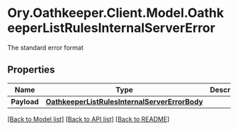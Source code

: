 # Ory.Oathkeeper.Client.Model.OathkeeperListRulesInternalServerError
The standard error format

## Properties

Name | Type | Description | Notes
------------ | ------------- | ------------- | -------------
**Payload** | [**OathkeeperListRulesInternalServerErrorBody**](OathkeeperListRulesInternalServerErrorBody.md) |  | [optional] 

[[Back to Model list]](../README.md#documentation-for-models) [[Back to API list]](../README.md#documentation-for-api-endpoints) [[Back to README]](../README.md)

